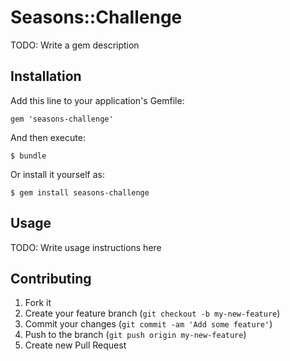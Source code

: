 # Seasons::Challenge

TODO: Write a gem description

## Installation

Add this line to your application's Gemfile:

    gem 'seasons-challenge'

And then execute:

    $ bundle

Or install it yourself as:

    $ gem install seasons-challenge

## Usage

TODO: Write usage instructions here

## Contributing

1. Fork it
2. Create your feature branch (`git checkout -b my-new-feature`)
3. Commit your changes (`git commit -am 'Add some feature'`)
4. Push to the branch (`git push origin my-new-feature`)
5. Create new Pull Request
